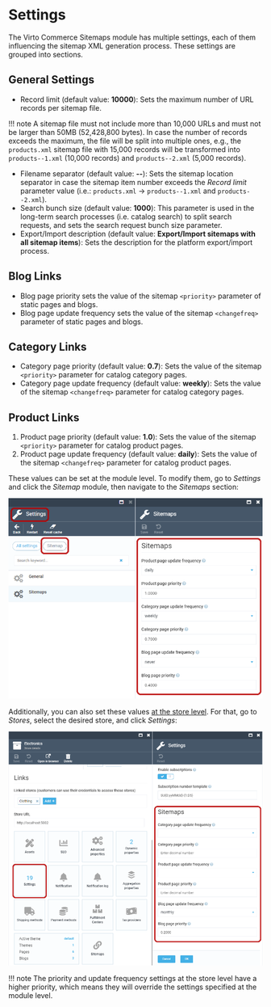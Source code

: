 ﻿# Settings

The Virto Commerce Sitemaps module has multiple settings, each of them influencing the sitemap XML generation process. These settings are grouped into sections.

## General Settings

+ Record limit (default value:  **10000**): Sets the maximum number of URL records per sitemap file.

!!! note
	A sitemap file must not include more than 10,000 URLs and must not be larger than 50MB (52,428,800 bytes). In case the number of records exceeds the maximum, the file will be split into multiple ones, e.g., the  `products.xml`  sitemap file with 15,000 records will be transformed into  `products--1.xml`  (10,000 records) and  `products--2.xml`  (5,000 records).

+ Filename separator (default value:  **--**): Sets the sitemap location separator in case the sitemap item number exceeds the  _Record limit_  parameter value (i.e.:  `products.xml`  ->  `products--1.xml`  and  `products--2.xml`).
+ Search bunch size (default value:  **1000**): This parameter is used in the long-term search processes (i.e. catalog search) to split search requests, and sets the search request bunch size parameter.
+ Export/Import description (default value:  **Export/Import sitemaps with all sitemap items**): Sets the description for the platform export/import process.

## Blog Links

+ Blog page priority sets the value of the sitemap  `<priority>`  parameter of static pages and blogs.
+ Blog page update frequency sets the value of the sitemap  `<changefreq>`  parameter of static pages and blogs.

## Category Links

+ Category page priority (default value:  **0.7**): Sets the value of the sitemap  `<priority>`  parameter for catalog category pages.
+ Category page update frequency (default value:  **weekly**): Sets the value of the sitemap  `<changefreq>`  parameter for catalog category pages.

## Product Links

1.  Product page priority (default value:  **1.0**): Sets the value of the sitemap  `<priority>`  parameter for catalog product pages.
2.  Product page update frequency (default value:  **daily**): Sets the value of the sitemap  `<changefreq>`  parameter for catalog product pages.

These values can be set at the module level. To modify them, go to  _Settings_  and click the  _Sitemap_  module, then navigate to the  _Sitemaps_  section:

![Module settings](media/module-settings.png)

Additionally, you can also set these values [at the store level](https://docs.virtocommerce.org/new/user_docs/store/settings/#sitemaps-settings). For that, go to _Stores_, select the desired store, and click _Settings_:

![Store settings](media/store-settings.png)

!!! note
	The priority and update frequency settings at the store level have a higher priority, which means they will override the settings specified at the module level.

